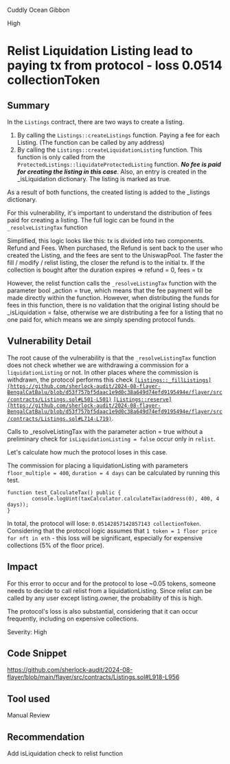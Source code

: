 Cuddly Ocean Gibbon

High

# Relist Liquidation Listing lead to paying tx from protocol - loss 0.0514 collectionToken

## Summary

In the `Listings` contract, there are two ways to create a listing.

1. By calling the `Listings::createListings` function. Paying a fee for each Listing. (The function can be called by any address)
2. By calling the `Listings::createLiquidationListing` function. This function is only called from the `ProtectedListings::liquidateProtectedListing` function. ***No fee is paid for creating the listing in this case***. Also, an entry is created in the _isLiquidation dictionary. The listing is marked as true.

As a result of both functions, the created listing is added to the _listings dictionary.

For this vulnerability, it's important to understand the distribution of fees paid for creating a listing. The full logic can be found in the `_resolveListingTax` function

Simplified, this logic looks like this: tx is divided into two components. Refund and Fees. When purchased, the Refund is sent back to the user who created the Listing, and the fees are sent to the UniswapPool. The faster the fill / modify / relist listing, the closer the refund is to the initial tx. If the collection is bought after the duration expires ⇒ refund = 0, fees = tx

However, the relist function calls the `_resolveListingTax` function with the parameter bool _action = true, which means that the fee payment will be made directly within the function. However, when distributing the funds for fees in this function, there is no validation that the original listing should be _isLiquidation = false, otherwise we are distributing a fee for a listing that no one paid for, which means we are simply spending protocol funds.

## Vulnerability Detail

The root cause of the vulnerability is that the `_resolveListingTax` function does not check whether we are withdrawing a commission for a `liquidationListing` or not. In other places where the commission is withdrawn, the protocol performs this check [`[Listings::_fillListings](https://github.com/sherlock-audit/2024-08-flayer-BengalCatBalu/blob/d53f757bf5daac1e9d0c38a649d74efd9195494e/flayer/src/contracts/Listings.sol#L501-L501)`](https://github.com/sherlock-audit/2024-08-flayer-BengalCatBalu/blob/d53f757bf5daac1e9d0c38a649d74efd9195494e/flayer/src/contracts/Listings.sol#L501-L501) [`[Listings::reserve](https://github.com/sherlock-audit/2024-08-flayer-BengalCatBalu/blob/d53f757bf5daac1e9d0c38a649d74efd9195494e/flayer/src/contracts/Listings.sol#L714-L719)`](https://github.com/sherlock-audit/2024-08-flayer-BengalCatBalu/blob/d53f757bf5daac1e9d0c38a649d74efd9195494e/flayer/src/contracts/Listings.sol#L714-L719).

Calls to _resolveListingTax with the parameter action = true without a preliminary check for `isLiquidationListing = false` occur only in `relist`.

Let's calculate how much the protocol loses in this case.

The commission for placing a liquidationListing with parameters `floor_multiple = 400`, `duration = 4 days` can be calculated by running this test.

```solidity
function test_CalculateTax() public {
        console.logUint(taxCalculator.calculateTax(address(0), 400, 4  days));
}
```

In total, the protocol will lose: `0.05142857142857143 collectionToken`. Considering that the protocol logic assumes that `1 token = 1 floor price for nft in eth` - this loss will be significant, especially for expensive collections (5% of the floor price).

## Impact

For this error to occur and for the protocol to lose ~0.05 tokens, someone needs to decide to call relist from a liquidationListing. Since relist can be called by any user except listing.owner, the probability of this is high.

The protocol's loss is also substantial, considering that it can occur frequently, including on expensive collections.

Severity: High

## Code Snippet

https://github.com/sherlock-audit/2024-08-flayer/blob/main/flayer/src/contracts/Listings.sol#L918-L956

## Tool used

Manual Review

## Recommendation

Add isLiquidation check to relist function